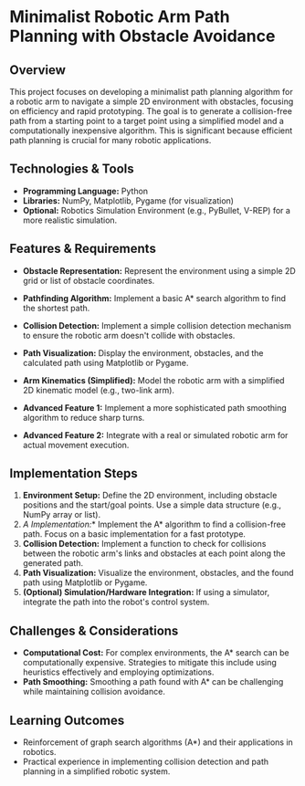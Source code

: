 # Minimalist Robotic Arm Path Planning with Obstacle Avoidance

## Overview

This project focuses on developing a minimalist path planning algorithm for a robotic arm to navigate a simple 2D environment with obstacles, focusing on efficiency and rapid prototyping. The goal is to generate a collision-free path from a starting point to a target point using a simplified model and a computationally inexpensive algorithm.  This is significant because efficient path planning is crucial for many robotic applications.

## Technologies & Tools

* **Programming Language:** Python
* **Libraries:** NumPy, Matplotlib, Pygame (for visualization)
* **Optional:**  Robotics Simulation Environment (e.g., PyBullet, V-REP) for a more realistic simulation.


## Features & Requirements

- **Obstacle Representation:**  Represent the environment using a simple 2D grid or list of obstacle coordinates.
- **Pathfinding Algorithm:** Implement a basic A* search algorithm to find the shortest path.
- **Collision Detection:**  Implement a simple collision detection mechanism to ensure the robotic arm doesn't collide with obstacles.
- **Path Visualization:** Display the environment, obstacles, and the calculated path using Matplotlib or Pygame.
- **Arm Kinematics (Simplified):**  Model the robotic arm with a simplified 2D kinematic model (e.g., two-link arm).

- **Advanced Feature 1:** Implement a more sophisticated path smoothing algorithm to reduce sharp turns.
- **Advanced Feature 2:** Integrate with a real or simulated robotic arm for actual movement execution.


## Implementation Steps

1. **Environment Setup:** Define the 2D environment, including obstacle positions and the start/goal points.  Use a simple data structure (e.g., NumPy array or list).
2. **A* Implementation:** Implement the A* algorithm to find a collision-free path.  Focus on a basic implementation for a fast prototype.
3. **Collision Detection:** Implement a function to check for collisions between the robotic arm's links and obstacles at each point along the generated path.
4. **Path Visualization:** Visualize the environment, obstacles, and the found path using Matplotlib or Pygame.
5. **(Optional) Simulation/Hardware Integration:** If using a simulator, integrate the path into the robot's control system.


## Challenges & Considerations

- **Computational Cost:**  For complex environments, the A* search can be computationally expensive.  Strategies to mitigate this include using heuristics effectively and employing optimizations.
- **Path Smoothing:** Smoothing a path found with A* can be challenging while maintaining collision avoidance.


## Learning Outcomes

- Reinforcement of graph search algorithms (A*) and their applications in robotics.
- Practical experience in implementing collision detection and path planning in a simplified robotic system.

